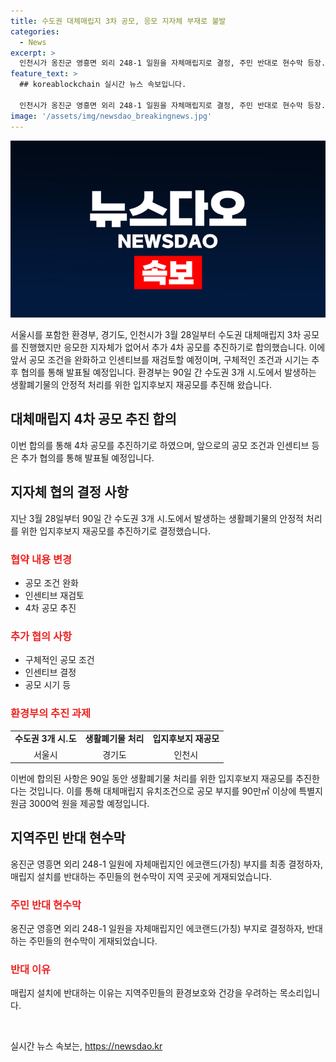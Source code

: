```yaml
---
title: 수도권 대체매립지 3차 공모, 응모 지자체 부재로 불발
categories:
  - News
excerpt: >
  인천시가 옹진군 영흥면 외리 248-1 일원을 자체매립지로 결정, 주민 반대로 현수막 등장. 수도권 대체매립지 3차 공모에 지자체 응모 없어, 환경부 등 4차 공모 추진합의. 공모 조건 완화하고 인센티브 재검토, 구체적 조건 및 시기는 추후 협의 발표 예정. 대체매립지 유치조건으로 공모 부지 90만㎡ 이상에 특별지원금 3000억 원. (150자)
feature_text: >
  ## koreablockchain 실시간 뉴스 속보입니다.

  인천시가 옹진군 영흥면 외리 248-1 일원을 자체매립지로 결정, 주민 반대로 현수막 등장. 수도권 대체매립지 3차 공모에 지자체 응모 없어, 환경부 등 4차 공모 추진합의. 공모 조건 완화하고 인센티브 재검토, 구체적 조건 및 시기는 추후 협의 발표 예정. 대체매립지 유치조건으로 공모 부지 90만㎡ 이상에 특별지원금 3000억 원. (150자)
image: '/assets/img/newsdao_breakingnews.jpg'
---
```


<p><img src="/assets/img/newsdao_breakingnews.jpg" alt="koreablockchain 속보" /></p>

<p data-ke-size="size16">서울시를 포함한 환경부, 경기도, 인천시가 3월 28일부터 수도권 대체매립지 3차 공모를 진행했지만 응모한 지자체가 없어서 추가 4차 공모를 추진하기로 합의했습니다. 이에 앞서 공모 조건을 완화하고 인센티브를 재검토할 예정이며, 구체적인 조건과 시기는 추후 협의를 통해 발표될 예정입니다. 환경부는 90일 간 수도권 3개 시․도에서 발생하는 생활폐기물의 안정적 처리를 위한 입지후보지 재공모를 추진해 왔습니다.</p>

<h2 data-ke-size="size26">대체매립지 4차 공모 추진 합의</h2>

<p data-ke-size="size16">이번 합의를 통해 4차 공모를 추진하기로 하였으며, 앞으로의 공모 조건과 인센티브 등은 추가 협의를 통해 발표될 예정입니다.</p>

<h2 data-ke-size="size26">지자체 협의 결정 사항</h2>

<p data-ke-size="size16">지난 3월 28일부터 90일 간 수도권 3개 시․도에서 발생하는 생활폐기물의 안정적 처리를 위한 입지후보지 재공모를 추진하기로 결정했습니다.</p>

<h3 data-ke-size="size24"><b><span style="color: #ee2323;">협약 내용 변경</span></b></h3>

<ul>
    <li>공모 조건 완화</li>
    <li>인센티브 재검토</li>
    <li>4차 공모 추진</li>
</ul>

<h3 data-ke-size="size24"><b><span style="color: #ee2323;">추가 협의 사항</span></b></h3>

<ul>
    <li>구체적인 공모 조건</li>
    <li>인센티브 결정</li>
    <li>공모 시기 등</li>
</ul>

<h3 data-ke-size="size24"><b><span style="color: #ee2323;">환경부의 추진 과제</span></b></h3>

<table>
    <tbody>
        <tr>
            <td style="text-align: center; height: 17px;"><b>수도권 3개 시․도</b></td>
            <td style="text-align: center; height: 17px;"><b>생활폐기물 처리</b></td>
            <td style="text-align: center; height: 17px;"><b>입지후보지 재공모</b></td>
        </tr>
        <tr>
            <td style="text-align: center;">서울시</td>
            <td style="text-align: center;">경기도</td>
            <td style="text-align: center;">인천시</td>
        </tr>
    </tbody>
</table>

<p data-ke-size="size16">이번에 합의된 사항은 90일 동안 생활폐기물 처리를 위한 입지후보지 재공모를 추진한다는 것입니다. 이를 통해 대체매립지 유치조건으로 공모 부지를 90만㎡ 이상에 특별지원금 3000억 원을 제공할 예정입니다.</p>

<h2 data-ke-size="size26">지역주민 반대 현수막</h2>

<p data-ke-size="size16">옹진군 영흥면 외리 248-1 일원에 자체매립지인 에코랜드(가칭) 부지를 최종 결정하자, 매립지 설치를 반대하는 주민들의 현수막이 지역 곳곳에 게재되었습니다.</p>

<h3 data-ke-size="size24"><b><span style="color: #ee2323;">주민 반대 현수막</span></b></h3>

<p data-ke-size="size16">옹진군 영흥면 외리 248-1 일원을 자체매립지인 에코랜드(가칭) 부지로 결정하자, 반대하는 주민들의 현수막이 게재되었습니다.</p>

<h3 data-ke-size="size24"><b><span style="color: #ee2323;">반대 이유</span></b></h3>

<p data-ke-size="size16">매립지 설치에 반대하는 이유는 지역주민들의 환경보호와 건강을 우려하는 목소리입니다.</p>

<p data-ke-size="size16">&nbsp;</p>
실시간 뉴스 속보는, <a href="https://newsdao.kr" rel="dofollow">https://newsdao.kr</a>


